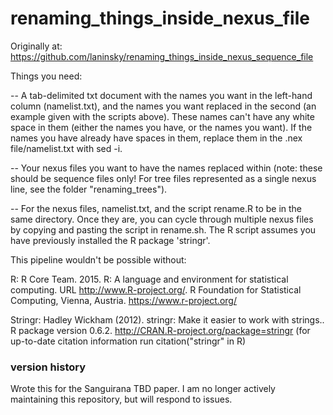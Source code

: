 # renaming_things_inside_nexus_file
Originally at: https://github.com/laninsky/renaming_things_inside_nexus_sequence_file

Things you need:

-- A tab-delimited txt document with the names you want in the left-hand column (namelist.txt), and the names you want replaced in the second (an example given with the scripts above). These names can't have any white space in them (either the names you have, or the names you want). If the names you have already have spaces in them, replace them in the .nex file/namelist.txt with sed -i.

-- Your nexus files you want to have the names replaced within (note: these should be sequence files only! For tree files represented as a single nexus line, see the folder "renaming_trees").

-- For the nexus files, namelist.txt, and the script rename.R to be in the same directory. Once they are, you can cycle through multiple nexus files by copying and pasting the script in rename.sh. The R script assumes you have previously installed the R package 'stringr'.

This pipeline wouldn't be possible without:

R: R Core Team. 2015. R: A language and environment for statistical computing. URL http://www.R-project.org/. R Foundation for Statistical Computing, Vienna, Austria. https://www.r-project.org/

Stringr:  Hadley Wickham (2012). stringr: Make it easier to work with strings..
  R package version 0.6.2. http://CRAN.R-project.org/package=stringr (for up-to-date citation information run citation("stringr" in R)

### version history
Wrote this for the Sanguirana TBD paper. I am no longer actively maintaining this repository, but will respond to issues.
